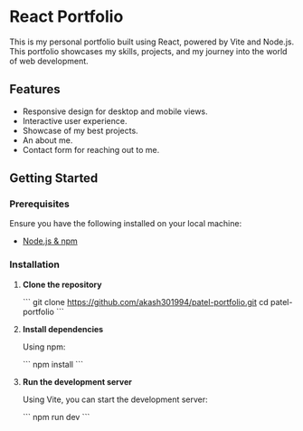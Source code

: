 
# React Portfolio

This is my personal portfolio built using React, powered by Vite and Node.js. This portfolio showcases my skills, projects, and my journey into the world of web development.

## Features

- Responsive design for desktop and mobile views.
- Interactive user experience.
- Showcase of my best projects.
- An about me.
- Contact form for reaching out to me.

## Getting Started

### Prerequisites

Ensure you have the following installed on your local machine:

- [Node.js & npm](https://nodejs.org/)

### Installation

1. **Clone the repository**

   \```
   git clone https://github.com/akash301994/patel-portfolio.git
   cd patel-portfolio
   \```

2. **Install dependencies**

   Using npm:

   \```
   npm install
   \```

3. **Run the development server**

   Using Vite, you can start the development server:

   \```
   npm run dev
   \```







